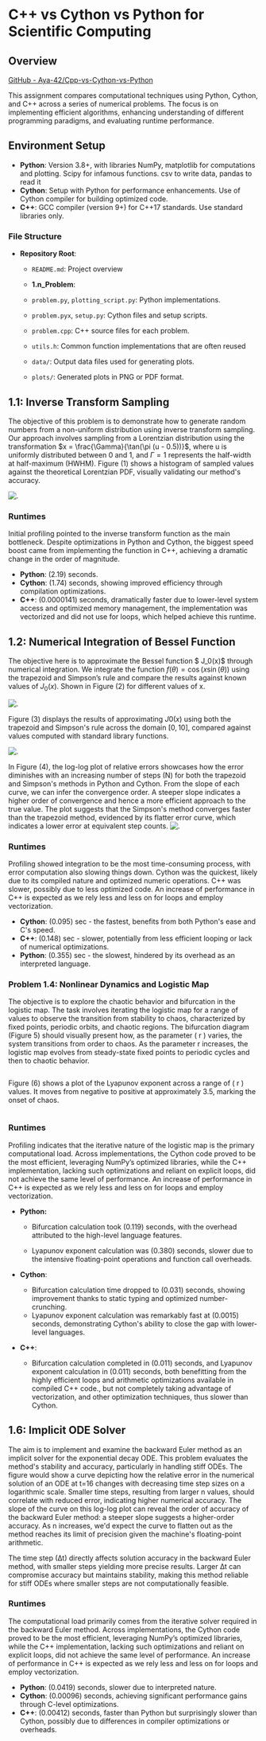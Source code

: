 # C++ vs Cython vs Python for Scientific Computing

## Overview

[GitHub - Aya-42/Cpp-vs-Cython-vs-Python](https://github.com/Aya-42/Cpp-vs-Cython-vs-Python)

This assignment compares computational techniques using Python, Cython, and C++ across a series of numerical problems. The focus is on implementing efficient algorithms, enhancing understanding of different programming paradigms, and evaluating runtime performance.

## Environment Setup

- **Python**: Version 3.8+, with libraries NumPy, matplotlib for computations and plotting. Scipy for infamous functions. csv to write data, pandas to read it
- **Cython**: Setup with Python for performance enhancements. Use of Cython compiler for building optimized code.
- **C++**: GCC compiler (version 9+) for C++17 standards. Use standard libraries only.

### File Structure

- **Repository Root**:
  - `README.md`: Project overview
  
  - **1.n_Problem**:
  
  - `problem.py`, `plotting_script.py`: Python implementations.
  
  - `problem.pyx`, `setup.py`: Cython files and setup scripts.
  
  - `problem.cpp`: C++ source files for each problem.
  - `utils.h`:  Common function implementations that are often reused
  
  - `data/`: Output data files used for generating plots.
  - `plots/`: Generated plots in PNG or PDF format. 

## 1.1: Inverse Transform Sampling

The objective of this problem is to demonstrate how to generate random numbers from a non-uniform distribution using inverse transform sampling. Our approach involves sampling from a Lorentzian distribution using the transformation $x = \frac{\Gamma}{\tan(\pi (u - 0.5))}$, where u is uniformly distributed between 0 and 1, and $\Gamma{} = 1$ represents the half-width at half-maximum (HWHM). Figure (1) shows a histogram of sampled values against the theoretical Lorentzian PDF, visually validating our method's accuracy.

![.](1.1_Inverse_Sampling_Transform/plots/Figure_1.png "Figure (1)")

### Runtimes

Initial profiling pointed to the inverse transform function as the main bottleneck. Despite optimizations in Python and Cython, the biggest speed boost came from implementing the function in C++, achieving a dramatic change in the order of magnitude.

- **Python**: (2.19) seconds.
- **Cython**: (1.74) seconds, showing improved efficiency through compilation optimizations.
- **C++**: (0.0000141) seconds, dramatically faster due to lower-level system access and optimized memory management, the implementation was vectorized and did not use for loops, which helped achieve this runtime.

## 1.2: Numerical Integration of Bessel Function

The objective here is to approximate the Bessel function $ J_0(x)$ through numerical integration. We integrate the function $f(\theta) = \cos(x \sin(\theta))$ using the trapezoid and Simpson’s rule and compare the results against known values of $J_0(x)$. Shown in Figure (2) for different values of x.

![.](1.2_Numerical_Integration/plots/Figure_3.png "Figure (2)")


Figure (3) displays the results of approximating $J0​(x)$ using both the trapezoid and Simpson's rule across the domain $[0, 10]$, compared against values computed with standard library functions.

![.](1.2_Numerical_Integration/plots/Figure_1.png "Figure (3)")

In Figure (4), the log-log plot of relative errors showcases how the error diminishes with an increasing number of steps (N) for both the trapezoid and Simpson's methods in Python and Cython. From the slope of each curve, we can infer the convergence order. A steeper slope indicates a higher order of convergence and hence a more efficient approach to the true value. The plot suggests that the Simpson's method converges faster than the trapezoid method, evidenced by its flatter error curve, which indicates a lower error at equivalent step counts. ![.](1.2_Numerical_Integration/plots/Figure_2.png "Figure (4)")


### Runtimes

Profiling showed integration to be the most time-consuming process, with error computation also slowing things down. Cython was the quickest, likely due to its compiled nature and optimized numeric operations. C++ was slower, possibly due to less optimized code. An increase of performance in C++ is expected as we rely less and less on for loops and employ vectorization.

- **Cython**: \(0.095\) sec - the fastest, benefits from both Python's ease and C's speed.
- **C++**: \(0.148\) sec - slower, potentially from less efficient looping or lack of numerical optimizations.
- **Python**: \(0.355\) sec - the slowest, hindered by its overhead as an interpreted language.

### Problem 1.4: Nonlinear Dynamics and Logistic Map

The objective is to explore the chaotic behavior and bifurcation in the logistic map. The task involves iterating the logistic map for a range of values to observe the transition from stability to chaos, characterized by fixed points, periodic orbits, and chaotic regions. The bifurcation diagram (Figure 5) should visually present how, as the parameter ( r ) varies, the system transitions from order to chaos. As the parameter r increases, the logistic map evolves from steady-state fixed points to periodic cycles and then to chaotic behavior.

<img src="file:///D:/Google%20Drive/2.T/.HPC/C++%20vs%20Cython%20vs%20Python/1.4_Nonlinear_Dynamics/plots/bifurcation_data_c_bifurcation.png" title="" alt="" data-align="center">

Figure (6) shows a plot of the Lyapunov exponent across a range of ( r ) values. It moves from negative to positive at approximately 3.5, marking the onset of chaos.

<img src="file:///D:/Google%20Drive/2.T/.HPC/C++%20vs%20Cython%20vs%20Python/1.4_Nonlinear_Dynamics/plots/lyapunov_data_cy_lyapunov.png" title="" alt="" data-align="center">

### Runtimes

Profiling indicates that the iterative nature of the logistic map is the primary computational load. Across implementations, the Cython code proved to be the most efficient, leveraging NumPy’s optimized libraries, while the C++ implementation, lacking such optimizations and reliant on explicit loops, did not achieve the same level of performance. An increase of performance in C++ is expected as we rely less and less on for loops and employ vectorization.

- **Python:**
  
  - Bifurcation calculation took (0.119) seconds, with the overhead attributed to the high-level language features.
  
  - Lyapunov exponent calculation was (0.380) seconds, slower due to the intensive floating-point operations and function call overheads.

- **Cython**:
  
  - Bifurcation calculation time dropped to (0.031) seconds, showing improvement thanks to static typing and optimized number-crunching.
  - Lyapunov exponent calculation was remarkably fast at (0.0015) seconds, demonstrating Cython's ability to close the gap with lower-level languages.

- **C++**:
  
  - Bifurcation calculation completed in (0.011) seconds, and Lyapunov exponent calculation in (0.011) seconds, both benefitting from the highly efficient loops and arithmetic optimizations available in compiled C++ code., but not completely taking advantage of vectorization, and other optimization techniques, thus slower than Cython.

## 1.6: Implicit ODE Solver

The aim is to implement and examine the backward Euler method as an implicit solver for the exponential decay ODE. This problem evaluates the method's stability and accuracy, particularly in handling stiff ODEs. The figure would show a curve depicting how the relative error in the numerical solution of an ODE at t=16 changes with decreasing time step sizes on a logarithmic scale. Smaller time steps, resulting from larger n values, should correlate with reduced error, indicating higher numerical accuracy. The slope of the curve on this log-log plot can reveal the order of accuracy of the backward Euler method: a steeper slope suggests a higher-order accuracy. As n increases, we'd expect the curve to flatten out as the method reaches its limit of precision given the machine's floating-point arithmetic.<img src="file:///D:/Google%20Drive/2.T/.HPC/C++%20vs%20Cython%20vs%20Python/1.6_Implicit_ODE_Solver/plots/Figure_1.png" title="" alt="" data-align="center">

The time step (∆t) directly affects solution accuracy in the backward Euler method, with smaller steps yielding more precise results. Larger ∆t can compromise accuracy but maintains stability, making this method reliable for stiff ODEs where smaller steps are not computationally feasible.

### Runtimes

The computational load primarily comes from the iterative solver required in the backward Euler method. Across implementations, the Cython code proved to be the most efficient, leveraging NumPy’s optimized libraries, while the C++ implementation, lacking such optimizations and reliant on explicit loops, did not achieve the same level of performance. An increase of performance in C++ is expected as we rely less and less on for loops and employ vectorization.

- **Python**: \(0.0419\) seconds, slower due to interpreted nature.
- **Cython**: \(0.00096\) seconds, achieving significant performance gains through C-level optimizations.
- **C++**: \(0.00412\) seconds, faster than Python but surprisingly slower than Cython, possibly due to differences in compiler optimizations or overheads.
